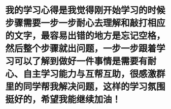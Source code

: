 # 我的学习心得是我觉得刚开始学习的时候步骤需要一步一步耐心去理解和敲打相应的文字，最容易出错的地方是忘记空格，然后整个步骤就出问题，一步一步跟着学习可以了解到做好一件事情是需要有耐心、自主学习能力与互帮互助，很感激群里的同学帮我解决问题，这样的学习氛围挺好的，希望我能继续加油！
